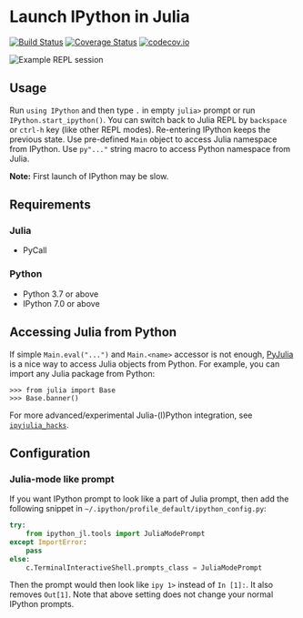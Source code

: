 # Launch IPython in Julia

[![Build Status][travis-img]][travis-url]
[![Coverage Status][coveralls-img]][coveralls-url]
[![codecov.io][codecov-img]][codecov-url]


![Example REPL session](example.png)


## Usage

Run `using IPython` and then type `.` in empty `julia>` prompt or run
`IPython.start_ipython()`.  You can switch back to Julia REPL by
`backspace` or `ctrl-h` key (like other REPL modes).  Re-entering
IPython keeps the previous state.  Use pre-defined `Main` object to
access Julia namespace from IPython.  Use `py"..."` string macro to
access Python namespace from Julia.

**Note:**
First launch of IPython may be slow.


## Requirements

### Julia

* PyCall

### Python

* Python 3.7 or above
* IPython 7.0 or above


## Accessing Julia from Python

If simple `Main.eval("...")` and `Main.<name>` accessor is not enough,
[PyJulia] is a nice way to access Julia objects from Python.  For
example, you can import any Julia package from Python:

[PyJulia]: https://github.com/JuliaPy/pyjulia

```pycon
>>> from julia import Base
>>> Base.banner()
```

For more advanced/experimental Julia-(I)Python integration, see
[`ipyjulia_hacks`].

[`ipyjulia_hacks`]: http://ipyjulia-hacks.readthedocs.io/en/latest


## Configuration

### Julia-mode like prompt

If you want IPython prompt to look like a part of Julia prompt, then add
the following snippet in `~/.ipython/profile_default/ipython_config.py`:

```python
try:
    from ipython_jl.tools import JuliaModePrompt
except ImportError:
    pass
else:
    c.TerminalInteractiveShell.prompts_class = JuliaModePrompt
```

Then the prompt would then look like `ipy 1>` instead of `In [1]:`.
It also removes `Out[1]`.  Note that above setting does not change
your normal IPython prompts.


[travis-img]: https://travis-ci.org/tkf/IPython.jl.svg?branch=master
[travis-url]: https://travis-ci.org/tkf/IPython.jl
[coveralls-img]: https://coveralls.io/repos/tkf/IPython.jl/badge.svg?branch=master&service=github
[coveralls-url]: https://coveralls.io/github/tkf/IPython.jl?branch=master
[codecov-img]: http://codecov.io/github/tkf/IPython.jl/coverage.svg?branch=master
[codecov-url]: http://codecov.io/github/tkf/IPython.jl?branch=master
